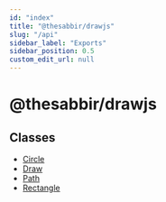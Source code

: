 ```yaml
---
id: "index"
title: "@thesabbir/drawjs"
slug: "/api"
sidebar_label: "Exports"
sidebar_position: 0.5
custom_edit_url: null
---
```


# @thesabbir/drawjs

## Classes

- [Circle](classes/circle.md)
- [Draw](classes/draw.md)
- [Path](classes/path.md)
- [Rectangle](classes/rectangle.md)
